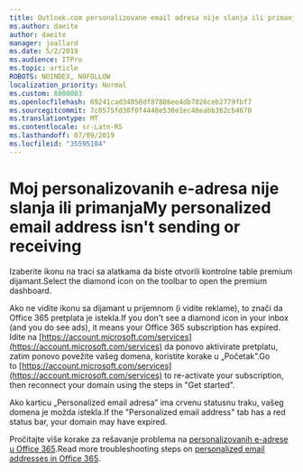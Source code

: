 ```yaml
---
title: Outlook.com personalizovane email adresa nije slanja ili primanja
ms.author: daeite
author: daeite
manager: joallard
ms.date: 5/2/2019
ms.audience: ITPro
ms.topic: article
ROBOTS: NOINDEX, NOFOLLOW
localization_priority: Normal
ms.custom: 8000083
ms.openlocfilehash: 69241cad34058df87886ee4db7826ceb2779fbf7
ms.sourcegitcommit: 7c0575fd30f0f4448e530e1ec40eabb362cb4670
ms.translationtype: MT
ms.contentlocale: sr-Latn-RS
ms.lasthandoff: 07/09/2019
ms.locfileid: "35595184"
---
```

# <a name="my-personalized-email-address-isnt-sending-or-receiving"></a><span data-ttu-id="6aa67-102">Moj personalizovanih e-adresa nije slanja ili primanja</span><span class="sxs-lookup"><span data-stu-id="6aa67-102">My personalized email address isn't sending or receiving</span></span>

<span data-ttu-id="6aa67-103">Izaberite ikonu na traci sa alatkama da biste otvorili kontrolne table premium dijamant.</span><span class="sxs-lookup"><span data-stu-id="6aa67-103">Select the diamond icon on the toolbar to open the premium dashboard.</span></span>

<span data-ttu-id="6aa67-104">Ako ne vidite ikonu sa dijamant u prijemnom (i vidite reklame), to znači da Office 365 pretplata je istekla.</span><span class="sxs-lookup"><span data-stu-id="6aa67-104">If you don't see a diamond icon in your inbox (and you do see ads), it means your Office 365 subscription has expired.</span></span> <span data-ttu-id="6aa67-105">Idite na [https://account.microsoft.com/services](https://account.microsoft.com/services) da ponovo aktivirate pretplatu, zatim ponovo povežite vašeg domena, koristite korake u „Početak”.</span><span class="sxs-lookup"><span data-stu-id="6aa67-105">Go to [https://account.microsoft.com/services](https://account.microsoft.com/services) to re-activate your subscription, then reconnect your domain using the steps in "Get started".</span></span>

<span data-ttu-id="6aa67-106">Ako karticu „Personalized email adresa” ima crvenu statusnu traku, vašeg domena je možda istekla.</span><span class="sxs-lookup"><span data-stu-id="6aa67-106">If the "Personalized email address" tab has a red status bar, your domain may have expired.</span></span>

<span data-ttu-id="6aa67-107">Pročitajte više korake za rešavanje problema na [personalizovanih e-adrese u Office 365](https://support.office.com/article/75416a58-b225-4c02-8c07-8979403b427b?wt.mc_id=Office_Outlook_com_Alchemy).</span><span class="sxs-lookup"><span data-stu-id="6aa67-107">Read more troubleshooting steps on [personalized email addresses in Office 365](https://support.office.com/article/75416a58-b225-4c02-8c07-8979403b427b?wt.mc_id=Office_Outlook_com_Alchemy).</span></span>